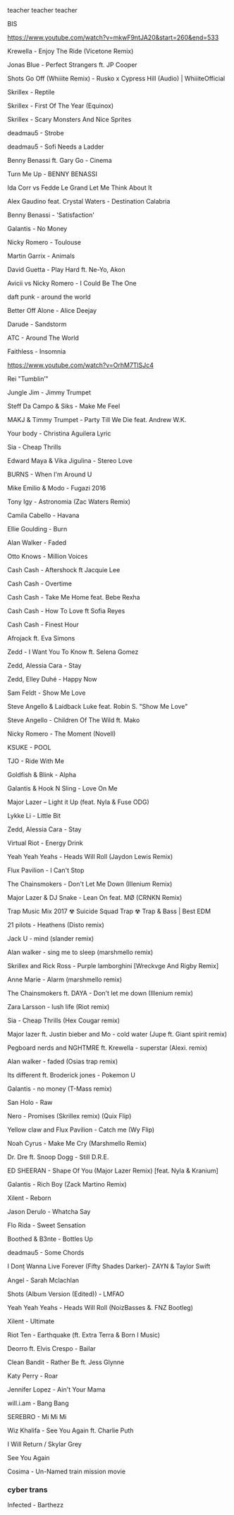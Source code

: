 

teacher teacher teacher

BIS


https://www.youtube.com/watch?v=mkwF9ntJA20&start=260&end=533



Krewella - Enjoy The Ride (Vicetone Remix)

Jonas Blue - Perfect Strangers ft. JP Cooper

Shots Go Off (Whiiite Remix) - Rusko x Cypress Hill (Audio) | WhiiiteOfficial


Skrillex - Reptile

Skrillex - First Of The Year (Equinox)

Skrillex - Scary Monsters And Nice Sprites

deadmau5 - Strobe

deadmau5 - Sofi Needs a Ladder

Benny Benassi ft. Gary Go - Cinema

Turn Me Up - BENNY BENASSI

Ida Corr vs Fedde Le Grand Let Me Think About It 

Alex Gaudino feat. Crystal Waters - Destination Calabria

Benny Benassi - 'Satisfaction' 

Galantis - No Money

Nicky Romero - Toulouse

Martin Garrix - Animals

David Guetta - Play Hard ft. Ne-Yo, Akon 

Avicii vs Nicky Romero - I Could Be The One

daft punk - around the world

Better Off Alone - Alice Deejay

Darude - Sandstorm

ATC - Around The World

Faithless - Insomnia

https://www.youtube.com/watch?v=OrhM7TlSJc4

Rei "Tumblin’"


Jungle Jim - Jimmy Trumpet

Steff Da Campo & Siks - Make Me Feel 

MAKJ & Timmy Trumpet - Party Till We Die feat. Andrew W.K.

Your body - Christina Aguilera Lyric

Sia - Cheap Thrills 

Edward Maya & Vika Jigulina - Stereo Love

BURNS - When I'm Around U

Mike Emilio & Modo - Fugazi 2016

Tony Igy - Astronomia (Zac Waters Remix)

Camila Cabello - Havana

Ellie Goulding - Burn

Alan Walker - Faded

Otto Knows - Million Voices

Cash Cash - Aftershock ft Jacquie Lee

Cash Cash - Overtime

Cash Cash - Take Me Home feat. Bebe Rexha

Cash Cash - How To Love ft Sofia Reyes

Cash Cash - Finest Hour

Afrojack ft. Eva Simons

Zedd - I Want You To Know ft. Selena Gomez

Zedd, Alessia Cara - Stay

Zedd, Elley Duhé - Happy Now 

Sam Feldt - Show Me Love

Steve Angello & Laidback Luke feat. Robin S. "Show Me Love"

Steve Angello - Children Of The Wild ft. Mako

Nicky Romero - The Moment (Novell)

KSUKE - POOL

TJO - Ride With Me

Goldfish & Blink - Alpha

Galantis & Hook N Sling - Love On Me

Major Lazer – Light it Up (feat. Nyla & Fuse ODG)

Lykke Li - Little Bit

Zedd, Alessia Cara - Stay

Virtual Riot - Energy Drink

Yeah Yeah Yeahs - Heads Will Roll (Jaydon Lewis Remix)

Flux Pavilion - I Can't Stop

The Chainsmokers - Don't Let Me Down (Illenium Remix)

Major Lazer & DJ Snake - Lean On feat. MØ (CRNKN Remix)

Trap Music Mix 2017 ☢ Suicide Squad Trap ☢ Trap & Bass | Best EDM

21 pilots - Heathens (Disto remix) 

Jack U - mind (slander remix) 

Alan walker - sing me to sleep (marshmello remix) 

Skrillex and Rick Ross - Purple lamborghini [Wreckvge And Rigby Remix] 

Anne Marie - Alarm (marshmello remix) 

The Chainsmokers ft. DAYA - Don't let me down (Illenium remix)

Zara Larsson - lush life (Riot remix) 

Sia - Cheap Thrills (Hex Cougar remix) 

Major lazer ft. Justin bieber and Mo - cold water (Jupe ft. Giant spirit remix) 

Pegboard nerds and NGHTMRE ft. Krewella - superstar (Alexi. remix) 

Alan walker - faded (Osias trap remix) 

Its different ft. Broderick jones - Pokemon U 

Galantis - no money (T-Mass remix) 

San Holo - Raw 

Nero - Promises (Skrillex remix) (Quix Flip) 

Yellow claw and Flux Pavilion - Catch me (Wy Flip)

Noah Cyrus - Make Me Cry (Marshmello Remix)

Dr. Dre ft. Snoop Dogg - Still D.R.E.

ED SHEERAN - Shape Of You (Major Lazer Remix) [feat. Nyla & Kranium]

Galantis - Rich Boy (Zack Martino Remix)

Xilent - Reborn

Jason Derulo - Whatcha Say

Flo Rida - Sweet Sensation

Boothed & B3nte - Bottles Up

deadmau5 - Some Chords

I Don۪t Wanna Live Forever (Fifty Shades Darker)- ZAYN & Taylor Swift

Angel - Sarah Mclachlan

Shots (Album Version (Edited)) - LMFAO

Yeah Yeah Yeahs - Heads Will Roll (NoizBasses &. FNZ Bootleg)

Xilent - Ultimate

Riot Ten - Earthquake (ft. Extra Terra & Born I Music)

Deorro ft. Elvis Crespo - Bailar

Clean Bandit - Rather Be ft. Jess Glynne

Katy Perry - Roar

Jennifer Lopez - Ain't Your Mama

will.i.am - Bang Bang

SEREBRO - Mi Mi Mi

Wiz Khalifa - See You Again ft. Charlie Puth

I Will Return / Skylar Grey

See You Again

Cosima - Un-Named  train mission movie

### cyber trans

Infected - Barthezz
